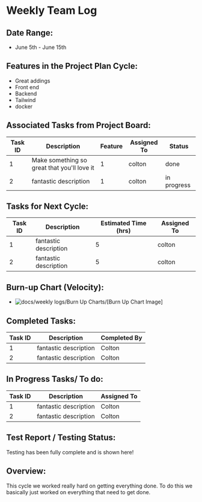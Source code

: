 # Weekly Team Log

## Date Range:

- June 5th - June 15th


## Features in the Project Plan Cycle:

- Great addings
- Front end 
- Backend
- Tailwind
- docker

## Associated Tasks from Project Board:

| Task ID | Description        | Feature   | Assigned To | Status   |
| ------- | ------------------ | --------- | ----------- | -------- |
| 1   | Make something so great that you'll love it | 1| colton  | done |
| 2   | fantastic description | 1| colton  | in progress |


## Tasks for Next Cycle:

| Task ID | Description        | Estimated Time (hrs) | Assigned To |
| ------- | ------------------ | -------------------- | ----------- |
| 1   | fantastic description | 5     | colton  |
| 2  | fantastic description | 5    | colton  |


## Burn-up Chart (Velocity):

- ![docs/weekly logs/Burn Up Charts/[Burn Up Chart Image]](path/to/burnupchart.png)


## Completed Tasks:

| Task ID | Description        | Completed By |
| ------- | ------------------ | ------------ |
| 1  | fantastic description  | Colton   |
| 2   | fantastic description  | Colton   |

## In Progress Tasks/ To do:

| Task ID | Description        | Assigned To |
| ------- | ------------------ | ----------- |
| 1   | fantastic description  | Colton |
| 2   | fantastic description  | Colton  |


## Test Report / Testing Status:

Testing has been fully complete and is shown here!

## Overview:

This cycle we worked really hard on getting everything done. To do this we basically just worked on everything that need to get done.
